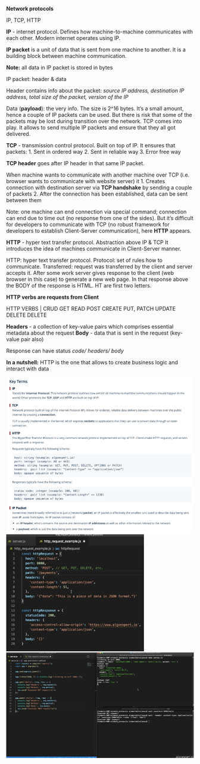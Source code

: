 **Network protocols**

IP, TCP, HTTP

**IP** - internet protocol. Defines how machine-to-machine communicates with each other. 
Modern internet operates using IP. 

**IP packet** is a unit of data that is sent from one machine to another. It is a building block between machine communication. 

**Note:** all data in IP packet is stored in bytes

IP packet: header & data

Header contains info about the packet: <i>source IP address, destination IP address, total size of the packet, version of the IP</i>

Data (**payload**): the very info. The size is 2^16 bytes. It’s a small amount, hence a couple of IP packets can be used. But there is risk that some of the packets may be lost during transition over the network. TCP comes into play. It allows to send multiple IP packets and ensure that they all got delivered.

**TCP** - transmission control protocol. Built on top of IP.
It ensures that packets: 1. Sent in ordered way 2. Sent in reliable way 3. Error free way

**TCP header** goes after IP header in that same IP packet. 

When machine wants to communicate with another machine over TCP (i.e. browser wants to communicate with website server) it 1. Creates connection with destination server via **TCP handshake** by sending a couple of packets 2. After the connection has been established, data can be sent between them

Note: one machine can end connection via special command; connection can end due to time out  (no response from one of the sides). But it’s difficult for developers to communicate with TCP (no robust framework for developers to establish Client-Server communication), here **HTTP** appears.

**HTTP** - hyper text transfer protocol. Abstraction above IP & TCP
It introduces the idea of machines communicate in Client-Server manner.

HTTP: hyper text transfer protocol.
	Protocol: set of rules how to communicate.
	Transferred: request was transferred by the client and server accepts it.
	After some work server gives response to the client (web browser in this case) to generate 		a new web page.
	In that response above the BODY of the response is HTML. HT are first two letters.

**HTTP verbs are requests from Client**

HTTP VERBS | CRUD
	GET       READ
	POST      CREATE
PUT, PATCH    UPDATE
	DELETE    DELETE

**Headers** - a collection of key-value pairs which comprises essential metadata about the request
**Body** - data that is sent in the request (key-value pair also)

Response can have status <i>code/ headers/ body</i>

**In a nutshell:** HTTP is the one that allows to create business logic and interact with data

![Alt text](ImageRepo/Network_Protocols_first.png?raw=true)
![Alt text](ImageRepo/Network_Protocols_second.png?raw=true)
![Alt text](ImageRepo/Network_Protocols_third.png?raw=true)
